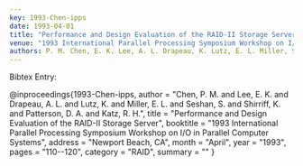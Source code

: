 ```yaml
---
key: 1993-Chen-ipps
date: 1993-04-01
title: "Performance and Design Evaluation of the RAID-II Storage Server"
venue: "1993 International Parallel Processing Symposium Workshop on I/O in Parallel Computer Systems"
authors: P. M. Chen, E. K. Lee, A. L. Drapeau, K. Lutz, E. L. Miller, S. Seshan, K. Shirriff, D. A. Patterson and R. H. Katz
---
```


Bibtex Entry:

@inproceedings{1993-Chen-ipps,
    author = "Chen, P. M. and Lee, E. K. and Drapeau, A. L. and Lutz, K. and Miller, E. L. and Seshan, S. and Shirriff, K. and Patterson, D. A. and Katz, R. H.",
    title = "Performance and Design Evaluation of the RAID-II Storage Server",
    booktitle = "1993 International Parallel Processing Symposium Workshop on I/O in Parallel Computer Systems",
    address = "Newport Beach, CA",
    month = "April",
    year = "1993",
    pages = "110--120",
    category = "RAID",
    summary = ""
}

